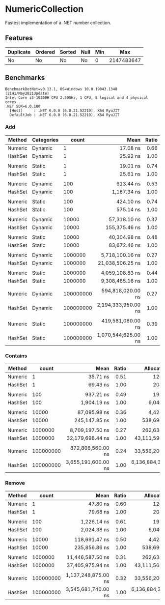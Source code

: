 # NumericCollection

Fastest implementation of a .NET number collection.

## Features

| Duplicate | Ordered | Sorted | Null | Min |        Max |
|---------- |-------- |------- |----- |---- |----------- |
|        No |      No |     No |   No |   0 | 2147483647 |

## Benchmarks

```
BenchmarkDotNet=v0.13.1, OS=Windows 10.0.19043.1348 (21H1/May2021Update)
Intel Core i5-10300H CPU 2.50GHz, 1 CPU, 8 logical and 4 physical cores
.NET SDK=6.0.100
  [Host]     : .NET 6.0.0 (6.0.21.52210), X64 RyuJIT
  DefaultJob : .NET 6.0.0 (6.0.21.52210), X64 RyuJIT
```

### Add

|  Method | Categories |     count |                Mean | Ratio |       Allocated |
|-------- |----------- |---------- |--------------------:|------:|----------------:|
| Numeric |    Dynamic |         1 |            17.08 ns |  0.66 |            80 B |
| HashSet |    Dynamic |         1 |            25.92 ns |  1.00 |           168 B |
|         |            |           |                     |       |                 |
| Numeric |     Static |         1 |            19.01 ns |  0.74 |            80 B |
| HashSet |     Static |         1 |            25.61 ns |  1.00 |           168 B |
|         |            |           |                     |       |                 |
| Numeric |    Dynamic |       100 |           613.44 ns |  0.53 |           152 B |
| HashSet |    Dynamic |       100 |         1,167.34 ns |  1.00 |         6,000 B |
|         |            |           |                     |       |                 |
| Numeric |     Static |       100 |           424.10 ns |  0.74 |            88 B |
| HashSet |     Static |       100 |           575.14 ns |  1.00 |         1,832 B |
|         |            |           |                     |       |                 |
| Numeric |    Dynamic |     10000 |        57,318.10 ns |  0.37 |         4,384 B |
| HashSet |    Dynamic |     10000 |       155,375.46 ns |  1.00 |       538,656 B |
|         |            |           |                     |       |                 |
| Numeric |     Static |     10000 |        40,304.98 ns |  0.48 |         1,328 B |
| HashSet |     Static |     10000 |        83,672.46 ns |  1.00 |       161,781 B |
|         |            |           |                     |       |                 |
| Numeric |    Dynamic |   1000000 |     5,718,100.16 ns |  0.27 |       262,593 B |
| HashSet |    Dynamic |   1000000 |    21,038,506.25 ns |  1.00 |    43,111,485 B |
|         |            |           |                     |       |                 |
| Numeric |     Static |   1000000 |     4,059,108.83 ns |  0.44 |       125,086 B |
| HashSet |     Static |   1000000 |     9,308,485.16 ns |  1.00 |    18,603,226 B |
|         |            |           |                     |       |                 |
| Numeric |    Dynamic | 100000000 |   594,818,020.00 ns |  0.27 |    33,555,872 B |
| HashSet |    Dynamic | 100000000 | 2,194,333,950.00 ns |  1.00 | 6,136,884,624 B |
|         |            |           |                     |       |                 |
| Numeric |     Static | 100000000 |   419,581,080.00 ns |  0.39 |    12,500,864 B |
| HashSet |     Static | 100000000 | 1,070,544,625.00 ns |  1.00 | 1,600,001,048 B |

### Contains

|  Method |     count |                Mean | Ratio |       Allocated |
|-------- |---------- |--------------------:|------:|----------------:|
| Numeric |         1 |            35.71 ns |  0.51 |           120 B |
| HashSet |         1 |            69.43 ns |  1.00 |           208 B |
|         |           |                     |       |                 |
| Numeric |       100 |           937.21 ns |  0.49 |           192 B |
| HashSet |       100 |         1,904.19 ns |  1.00 |         6,040 B |
|         |           |                     |       |                 |
| Numeric |     10000 |        87,095.98 ns |  0.36 |         4,424 B |
| HashSet |     10000 |       245,147.85 ns |  1.00 |       538,696 B |
|         |           |                     |       |                 |
| Numeric |   1000000 |     8,709,197.50 ns |  0.27 |       262,634 B |
| HashSet |   1000000 |    32,179,698.44 ns |  1.00 |    43,111,596 B |
|         |           |                     |       |                 |
| Numeric | 100000000 |   872,808,560.00 ns |  0.24 |    33,556,200 B |
| HashSet | 100000000 | 3,655,191,600.00 ns |  1.00 | 6,136,884,376 B |

### Remove

|  Method |     count |                Mean | Ratio |       Allocated |
|-------- |---------- |--------------------:|------:|----------------:|
| Numeric |         1 |            47.80 ns |  0.60 |           120 B |
| HashSet |         1 |            79.68 ns |  1.00 |           208 B |
|         |           |                     |       |                 |
| Numeric |       100 |         1,226.14 ns |  0.61 |           192 B |
| HashSet |       100 |         2,024.38 ns |  1.00 |         6,040 B |
|         |           |                     |       |                 |
| Numeric |     10000 |       118,691.47 ns |  0.50 |         4,424 B |
| HashSet |     10000 |       235,856.86 ns |  1.00 |       538,696 B |
|         |           |                     |       |                 |
| Numeric |   1000000 |    11,446,587.50 ns |  0.31 |       262,634 B |
| HashSet |   1000000 |    37,405,975.94 ns |  1.00 |    43,111,564 B |
|         |           |                     |       |                 |
| Numeric | 100000000 | 1,137,248,875.00 ns |  0.32 |    33,556,200 B |
| HashSet | 100000000 | 3,545,681,740.00 ns |  1.00 | 6,136,884,376 B |
